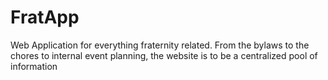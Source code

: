# FratApp
Web Application for everything fraternity related. From the bylaws to the chores to internal event planning, the website is to be a centralized pool of information
